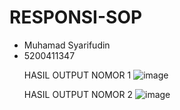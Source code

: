# RESPONSI-SOP

<ul>
  <li>Muhamad Syarifudin</li>
  <li>5200411347</li>



HASIL OUTPUT NOMOR 1
![image](https://user-images.githubusercontent.com/63797602/148683520-2a69967e-ac93-477a-a932-9426bc457d80.png)


HASIL OUTPUT NOMOR 2
![image](https://user-images.githubusercontent.com/63797602/148683449-feaab4e8-260e-4c85-9eea-d3b3f6289ee3.png)


